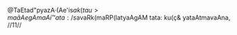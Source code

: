 @TaEtad"pyazA·(Ae'is$a k(tau> maâAegAmaAi™ata: /
s$avaRk(maRP(latyaAgAM tata: ku(ç& yataAtmavaAna, //11//